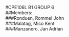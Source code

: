 #CPE106L B1 GROUP 6 <br />
##Members: <br />
###Ronduen, Rommel John <br />
###Malatag, Mico Kent <br />
###Manzanero, Jan Adrian <br />
